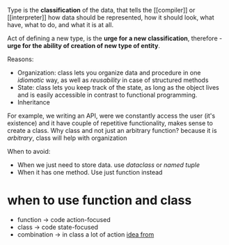 Type is the **classification** of the data, that tells the [[compiler]] or [[interpreter]] how data should be represented, how it should look, what have, what to do, and what it is at all.

Act of defining a new type, is the **urge for a new classification**, therefore - **urge for the ability of creation of new type of entity**. 

Reasons:
- Organization: class lets you organize data and procedure in one *idiomatic* way, as well as *reusability* in case of structured methods
- State: class lets you keep track of the state, as long as the object lives and is easily accessible in contrast to functional programming.
- Inheritance


For example, we writing an API, were we constantly access the user (it's existence) and it have couple of repetitive functionality, makes sense to create a class.
Why class and not just an arbitrary function? because it is *arbitrary*, class will help with organization

When to avoid:
- When we just need to store data. use *dataclass* or *named tuple*
- When it has one method. Use just function instead

# when to use function and class
- function -> code action-focused
- class -> code state-focused
- combination -> in class a lot of action
[idea from](https://youtube.com/shorts/oIyq0q5Q7eo?si=O5L6g_oSah6UsvDt)